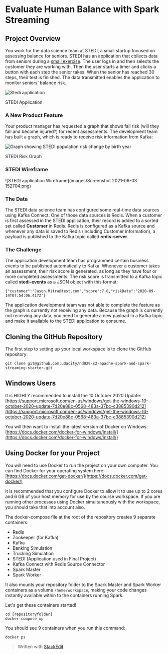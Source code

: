 # Evaluate Human Balance with Spark Streaming

## Project Overview

You work for the data science team at STEDI, a small startup focused on assessing balance for seniors. STEDI has an application that collects data from seniors during a  [small exercise](https://youtu.be/XosjuXTCGeg). The user logs in and then selects the customer they are working with. Then the user starts a timer and clicks a button with each step the senior takes. When the senior has reached 30 steps, their test is finished. The data transmitted enables the application to monitor seniors’ balance risk.

![Stedi application](https://video.udacity-data.com/topher/2020/September/5f68db8a_stedi-application/stedi-application.png)

STEDI Application

### A New Product Feature

Your product manager has requested a graph that shows fall risk (will they fall and become injured?) for recent assessments. The development team has built a graph, which is ready to receive risk information from Kafka:

![Graph showing STEDI population risk change by birth year](https://video.udacity-data.com/topher/2020/September/5f68db1d_stedi-graph/stedi-graph.png)

STEDI Risk Graph
### STEDI Wireframe
![STEDI application Wireframe](images/Screenshot 2021-06-03 152704.png)

### The Data

The STEDI data science team has configured some real-time data sources using Kafka Connect. One of those data sources is Redis. When a customer is first assessed in the STEDI application, their record is added to a sorted set called  **Customer**  in Redis. Redis is configured as a Kafka source and whenever any data is saved to Redis (including Customer information), a payload is published to the Kafka topic called  **redis-server**.

### The Challenge

The application development team has programmed certain business events to be published automatically to Kafka. Whenever a customer takes an assessment, their risk score is generated, as long as they have four or more completed assessments. The risk score is transmitted to a Kafka topic called  **stedi-events**  as a JSON object with this format:

```
{"customer":"Jason.Mitra@test.com","score":7.0,"riskDate":"2020-09-14T07:54:06.417Z"}

```

The application development team was not able to complete the feature as the graph is currently not receiving any data. Because the graph is currently not receiving any data, you need to generate a new payload in a Kafka topic and make it available to the STEDI application to consume.
## Cloning the GitHub Repository

The first step to setting up your local workspace is to clone the GitHub repository:

```
git clone git@github.com:udacity/nd029-c2-apache-spark-and-spark-streaming-starter.git

```

## Windows Users

It is HIGHLY recommended to install the 10 October 2020 Update:  [https://support.microsoft.com/en-us/windows/get-the-windows-10-october-2020-update-7d20e88c-0568-483a-37bc-c3885390d212](https://support.microsoft.com/en-us/windows/get-the-windows-10-october-2020-update-7d20e88c-0568-483a-37bc-c3885390d212)

You will then want to install the latest version of Docker on Windows:  [https://docs.docker.com/docker-for-windows/install/](https://docs.docker.com/docker-for-windows/install/)

## Using Docker for your Project

You will need to use Docker to run the project on your own computer. You can find Docker for your operating system here:  [https://docs.docker.com/get-docker/](https://docs.docker.com/get-docker/)

It is recommended that you configure Docker to allow it to use up to 2 cores and 6 GB of your host memory for use by the course workspace. If you are running other processes using Docker simultaneously with the workspace, you should take that into account also.

The docker-compose file at the root of the repository creates 9 separate containers:

-   Redis
-   Zookeeper (for Kafka)
-   Kafka
-   Banking Simulation
-   Trucking Simulation
-   STEDI (Application used in Final Project)
-   Kafka Connect with Redis Source Connector
-   Spark Master
-   Spark Worker

It also mounts your repository folder to the Spark Master and Spark Worker containers as a volume  `/home/workspace`, making your code changes instantly available within to the containers running Spark.

Let's get these containers started!

```
cd [repositoryfolder]
docker-compose up

```

You should see 9 containers when you run this command:

```
docker ps
```

> Written with [StackEdit](https://stackedit.io/).
